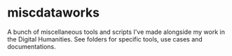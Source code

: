 # miscdataworks
A bunch of miscellaneous tools and scripts I've made alongside my work in the Digital Humanities. See folders for specific tools, use cases and documentations.
